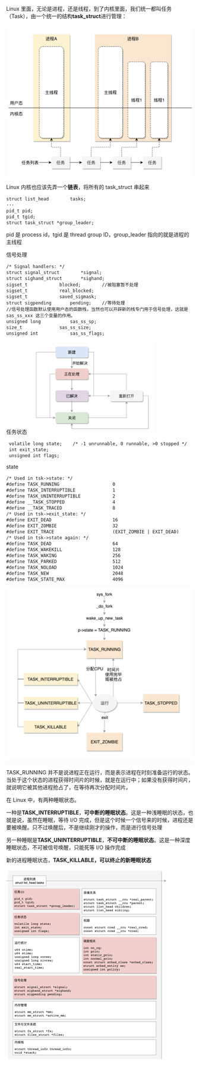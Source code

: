 Linux 里面，无论是进程，还是线程，到了内核里面，我们统一都叫任务（Task），由一个统一的结构**task_struct**进行管理：

​	<img src="image-20210703083627282.png" alt="image-20210703083627282" style="zoom:50%;" />		

 Linux 内核也应该先弄一个**链表**，将所有的 task_struct 串起来

```
struct list_head		tasks;
···
pid_t pid;
pid_t tgid;
struct task_struct *group_leader;
```

pid 是 process id，tgid 是 thread group ID，group_leader 指向的就是进程的主线程

信号处理

```
/* Signal handlers: */
struct signal_struct		*signal;
struct sighand_struct		*sighand;
sigset_t			blocked;		//被阻塞暂不处理
sigset_t			real_blocked;
sigset_t			saved_sigmask;
struct sigpending		pending;	//等待处理
//信号处理函数默认使用用户态的函数栈，当然也可以开辟新的栈专门用于信号处理，这就是 sas_ss_xxx 这三个变量的作用。
unsigned long			sas_ss_sp;
size_t				sas_ss_size;
unsigned int			sas_ss_flags;
```

任务状态
<img src="image-20210703091958023-5275201.png" alt="image-20210703091958023" style="zoom:33%;" />

```
 volatile long state;    /* -1 unrunnable, 0 runnable, >0 stopped */
 int exit_state;
 unsigned int flags;
```

state

```
/* Used in tsk->state: */
#define TASK_RUNNING                    0
#define TASK_INTERRUPTIBLE              1
#define TASK_UNINTERRUPTIBLE            2
#define __TASK_STOPPED                  4
#define __TASK_TRACED                   8
/* Used in tsk->exit_state: */
#define EXIT_DEAD                       16
#define EXIT_ZOMBIE                     32
#define EXIT_TRACE                      (EXIT_ZOMBIE | EXIT_DEAD)
/* Used in tsk->state again: */
#define TASK_DEAD                       64
#define TASK_WAKEKILL                   128
#define TASK_WAKING                     256
#define TASK_PARKED                     512
#define TASK_NOLOAD                     1024
#define TASK_NEW                        2048
#define TASK_STATE_MAX                  4096
```

<img src="image-20210703092346171-5275428.png" alt="image-20210703092346171" style="zoom:50%;" />

TASK_RUNNING 并不是说进程正在运行，而是表示进程在时刻准备运行的状态。当处于这个状态的进程获得时间片的时候，就是在运行中；如果没有获得时间片，就说明它被其他进程抢占了，在等待再次分配时间片。

在 Linux 中，有两种睡眠状态。

一种是**TASK_INTERRUPTIBLE**，**可中断的睡眠状态**。这是一种浅睡眠的状态，也就是说，虽然在睡眠，等待 I/O 完成，但是这个时候一个信号来的时候，进程还是要被唤醒。只不过唤醒后，不是继续刚才的操作，而是进行信号处理

另一种睡眠是**TASK_UNINTERRUPTIBLE**，**不可中断的睡眠状态**。这是一种深度睡眠状态，不可被信号唤醒，只能死等 I/O 操作完成

新的进程睡眠状态，**TASK_KILLABLE，可以终止的新睡眠状态**

<img src="image-20210703094547411-5276751.png" alt="image-20210703094547411" style="zoom:50%;" />